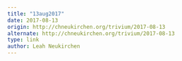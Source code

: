```yaml
---
title: "13aug2017"
date: 2017-08-13
origin: http://chneukirchen.org/trivium/2017-08-13
alternate: http://chneukirchen.org/trivium/2017-08-13
type: link
author: Leah Neukirchen
---
```


